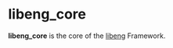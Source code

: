 # libeng_core
**libeng_core** is the core of the [libeng](https://github.com/STUDIO-Artaban/libeng) Framework.
